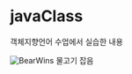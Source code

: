 # javaClass
객체지향언어 수업에서 실습한 내용


![BearWins](https://user-images.githubusercontent.com/87340601/168010095-d75b7f96-0ed6-4017-8168-e73398935f62.png)
물고기 잡음
